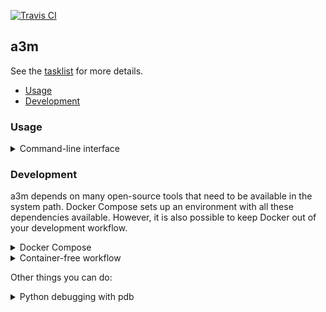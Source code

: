 [![Travis CI](https://travis-ci.org/sevein/a3m.svg?branch=main)](https://travis-ci.org/sevein/a3m)

## a3m

See the [tasklist](https://www.notion.so/a3m-acfaae80a800407b80317b7efd3b76bf) for more details.

- [Usage](#usage)
- [Development](#development)

### Usage

<details>

<summary>Command-line interface</summary>

`a3m.server.rpc.client` is work in progress - used mostly for local testing. The following are examples that connect to the server listening on the Compose development environment.

Submit a new transfer:

    python -m a3m.server.rpc.client submit --address=127.0.0.1:52000 https://github.com/artefactual/archivematica-sampledata/raw/master/SampleTransfers/ZippedBag.zip

Look up processing status of a transfer:

    python -m a3m.server.rpc.client status --address=127.0.0.1:52000 f81eff9f-312d-4eb3-9b4f-75fbb4474780

</details>

### Development

a3m depends on many open-source tools that need to be available in the system path. Docker Compose sets up an environment with all these dependencies available. However, it is also possible to keep Docker out of your development workflow.

<details>

<summary>Docker Compose</summary>

Try the following if you feel confortable using our Makefile:

    make create-volume build bootstrap restart

Otherwise, follow these steps:

    # Create the external data volume
    mkdir -p hack/compose-volume
    docker volume create --opt type=none --opt o=bind --opt device=./hack/compose-volume a3m-pipeline-data

    # Build service
    env COMPOSE_DOCKER_CLI_BUILD=1 DOCKER_BUILDKIT=1 docker-compose build

    # Create database
    docker-compose run --rm --no-deps --entrypoint /a3m/manage.py a3m migrate --noinput

    # Bring the service up
    docker-compose up -d a3m

You're ready to submit a transfer:

    # Submit a transfer
    docker-compose run --rm --entrypoint sh a3m -c "python -m a3m.server.rpc.client submit --address=a3m:7000 https://github.com/artefactual/archivematica-sampledata/raw/master/SampleTransfers/ZippedBag.zip"

    # Find the AIP generated
    find hack/compose-volume -name "*.7z";

</details>

<details>

<summary>Container-free workflow</summary>

Be aware that a3m has application dependencies that need to be available in the
system path. The Docker image makes them all available while in this workflow
you may have to ensure they're available manually.

Start checking out this repository and follow these steps:

    # Create virtual environment and activate it
    python -m venv .venv
    source .venv/bin/activate

    # Install the dependencies
    pip install -r requirements-dev.txt

    # Run the tests:
    pytest -p no:warnings

    # Populate the internal database:
    ./manage.py migrate

    # Run a3m server:
    python -m a3m

Start a new transfer:

    $ python -m a3m.server.rpc.client submit https://github.com/artefactual/archivematica-sampledata/raw/master/SampleTransfers/ZippedBag.zip
    Submitting...
    Transfer created: 0f667867-800a-466f-856f-fea5980f1d97

You can find both the database and the shared directory under `~/.local/share/a3m/`.

</details>

Other things you can do:

<details>

<summary>Python debugging with pdb</summary>

Stop a3m if it's already running:

    docker-compose stop a3m

Introduce a [breakpoint](https://docs.python.org/3/library/functions.html#breakpoint)
in the code. Breakpoints can be used anywhere, including client modules.

    breakpoint()  # Add this!
    important_code()

Run a3m as follows:

    docker-compose run --publish=52000:7000 a3m

The [debugger](https://docs.python.org/3/library/pdb.html) should activate as
your breakpoint is reached. Use commands to control the debugger, e.g. `help`.

</details>
